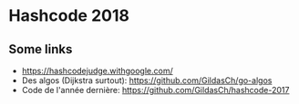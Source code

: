 # Hashcode 2018

## Some links

- https://hashcodejudge.withgoogle.com/
- Des algos (Dijkstra surtout): https://github.com/GildasCh/go-algos
- Code de l'année dernière: https://github.com/GildasCh/hashcode-2017
